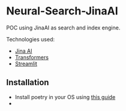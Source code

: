 
# Neural-Search-JinaAI

POC using JinaAI as search and index engine.

Technologies used:

* [Jina AI](https://jina.ai/)
* [Transformers](https://huggingface.co/)
* [Streamlit](https://streamlit.io/)


## Installation

* Install poetry in your OS using [this guide](https://python-poetry.org/docs/)
* 